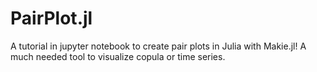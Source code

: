 # PairPlot.jl

A tutorial in jupyter notebook to create pair plots in Julia with Makie.jl! A much needed tool to visualize copula or time series.
